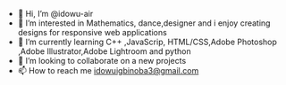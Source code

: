 - 👋 Hi, I’m @idowu-air 
- 👀 I’m interested in Mathematics, dance,designer and i enjoy creating designs for responsive web applications
- 🌱 I’m currently learning C++ ,JavaScrip,	HTML/CSS,Adobe Photoshop ,Adobe Illustrator,Adobe Lightroom and python 
- 💞️ I’m looking to collaborate on a new projects 
- 📫 How to reach me  idowuigbinoba3@gmail.com

<!---
idowu-air/idowu-air is a ✨ special ✨ repository because its `README.md` (this file) appears on your GitHub profile.
You can click the Preview link to take a look at your changes.
--->
